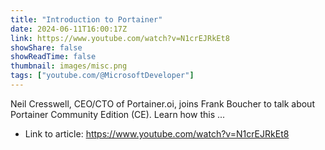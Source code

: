 ```yaml
---
title: "Introduction to Portainer"
date: 2024-06-11T16:00:17Z
link: https://www.youtube.com/watch?v=N1crEJRkEt8
showShare: false
showReadTime: false
thumbnail: images/misc.png
tags: ["youtube.com/@MicrosoftDeveloper"]
---
```

Neil Cresswell, CEO/CTO of Portainer.oi, joins Frank Boucher to talk about Portainer Community Edition (CE). Learn how this ...

- Link to article: https://www.youtube.com/watch?v=N1crEJRkEt8